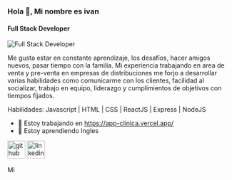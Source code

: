 ### Hola 👋, Mi nombre es ivan
#### Full Stack Developer
![Full Stack Developer](https://img.freepik.com/vector-premium/codificacion-programacion-desarrollo-web-codigo-computadora-banner-futurista-computadora-portatil_3482-5572.jpg?w=996)

Me gusta estar en constante aprendizaje, los desafíos, hacer amigos nuevos, pasar tiempo con la familia.
Mi experiencia trabajando en area de venta y pre-venta en empresas de distribuciones me forjo a desarrollar varias habilidades como comunicarme con los clientes, facilidad al socializar, trabajo en equipo, liderazgo y cumplimientos de objetivos con tiempos fijados.

Habilidades: Javascript | HTML | CSS | ReactJS | Express | NodeJS

- 🔭 Estoy trabajando en https://app-clinica.vercel.app/ 
- 🌱 Estoy aprendiendo Ingles 


[<img src='https://cdn.jsdelivr.net/npm/simple-icons@3.0.1/icons/github.svg' alt='github' height='40'>](https://github.com/https://github.com/Ivan18Gauna)  [<img src='https://cdn.jsdelivr.net/npm/simple-icons@3.0.1/icons/linkedin.svg' alt='linkedin' height='40'>](https://www.linkedin.com/in/https://www.linkedin.com/in/ivangauna//)  

Mi 
